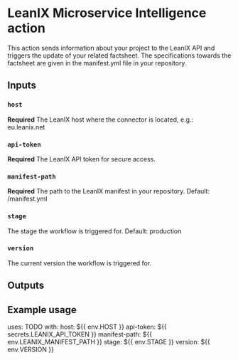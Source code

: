 # LeanIX Microservice Intelligence action

This action sends information about your project to the LeanIX API and triggers the update of your related factsheet. The specifications towards the factsheet are given in the manifest.yml file in your repository.

## Inputs

### `host`

**Required** The LeanIX host where the connector is located, e.g.: eu.leanix.net

### `api-token`

**Required** The LeanIX API token for secure access.

### `manifest-path`

**Required** The path to the LeanIX manifest in your repository. Default: /manifest.yml

### `stage`

The stage the workflow is triggered for. Default: production

### `version`

The current version the workflow is triggered for.

## Outputs

## Example usage

uses: TODO
with:
host: ${{ env.HOST }}
api-token: ${{ secrets.LEANIX_API_TOKEN }}
manifest-path: ${{ env.LEANIX_MANIFEST_PATH }}
stage: ${{ env.STAGE }}
version: ${{ env.VERSION }}
